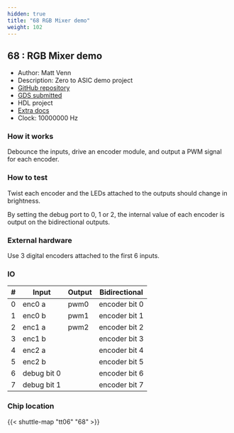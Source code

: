 ```yaml
---
hidden: true
title: "68 RGB Mixer demo"
weight: 102
---
```


## 68 : RGB Mixer demo

* Author: Matt Venn
* Description: Zero to ASIC demo project
* [GitHub repository](https://github.com/mattvenn/tt06-rgb-mixer)
* [GDS submitted](https://github.com/mattvenn/tt06-rgb-mixer/actions/runs/8753101289)
* HDL project
* [Extra docs](None)
* Clock: 10000000 Hz

<!---

This file is used to generate your project datasheet. Please fill in the information below and delete any unused
sections.

You can also include images in this folder and reference them in the markdown. Each image must be less than
512 kb in size, and the combined size of all images must be less than 1 MB.
-->


### How it works

Debounce the inputs, drive an encoder module, and output a PWM signal for each encoder.

### How to test

Twist each encoder and the LEDs attached to the outputs should change in brightness.

By setting the debug port to 0, 1 or 2, the internal value of each encoder is output on the bidirectional outputs.

### External hardware

Use 3 digital encoders attached to the first 6 inputs.


### IO

| # | Input          | Output         | Bidirectional   |
| - | -------------- | -------------- | --------------- |
| 0 | enc0 a | pwm0 | encoder bit 0 |
| 1 | enc0 b | pwm1 | encoder bit 1 |
| 2 | enc1 a | pwm2 | encoder bit 2 |
| 3 | enc1 b |  | encoder bit 3 |
| 4 | enc2 a |  | encoder bit 4 |
| 5 | enc2 b |  | encoder bit 5 |
| 6 | debug bit 0 |  | encoder bit 6 |
| 7 | debug bit 1 |  | encoder bit 7 |

### Chip location

{{< shuttle-map "tt06" "68" >}}
